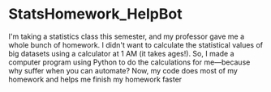 # StatsHomework_HelpBot
I'm taking a statistics class this semester, and my professor gave me a whole bunch of homework. I didn't want to calculate the statistical values of big datasets using a calculator at 1 AM (it takes ages!). So, I made a computer program using Python to do the calculations for me—because why suffer when you can automate? Now, my code does most of my homework and helps me finish my homework faster

